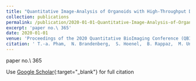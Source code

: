 ```yaml
---
title: "Quantitative Image-Analysis of Organoids with High-Throughput Digital Holography Microscopy"
collection: publications
permalink: /publication/2020-01-01-Quantitative-Image-Analysis-of-Organoids-with-High-Throughput-Digital-Holography-Microscopy
excerpt: 'paper no.\ 365'
date: 2020-01-01
venue: 'Proceedings of the 2020 Quantitative BioImaging Conference (QBI&apos;20)'
citation: ' T.-a. Pham,  N. Brandenberg,  S. Hoenel,  B. Rappaz,  M. Unser,  M. L{\&quot;{u}}tolf,  D. Sage, &quot;Quantitative Image-Analysis of Organoids with High-Throughput Digital Holography Microscopy.&quot; Proceedings of the 2020 Quantitative BioImaging Conference (QBI&amp;apos;20), 2020.'
---
```

paper no.\ 365

Use [Google Scholar](https://scholar.google.com/scholar?q=Quantitative+Image+Analysis+of+Organoids+with+High+Throughput+Digital+Holography+Microscopy){:target="_blank"} for full citation